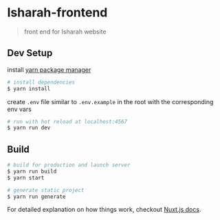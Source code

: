# Isharah-frontend

> front end for Isharah website

## Dev Setup
install [yarn package manager](https://yarnpkg.com/lang/en/docs/install/)

``` bash
# install dependencies
$ yarn install
```

create `.env` file similar to `.env.example` in the root with the corresponding env vars

``` bash
# run with hot reload at localhost:4567
$ yarn run dev
```

## Build

```bash
# build for production and launch server
$ yarn run build
$ yarn start

# generate static project
$ yarn run generate
```

For detailed explanation on how things work, checkout [Nuxt.js docs](https://nuxtjs.org).
